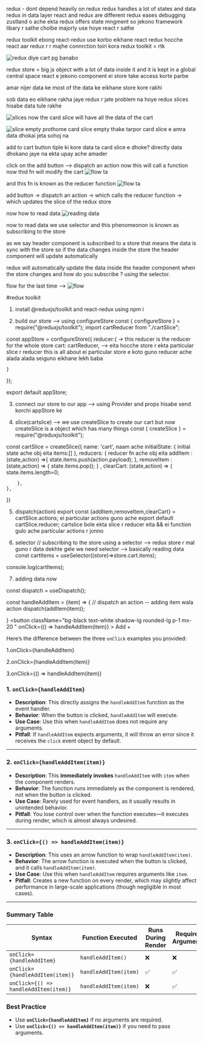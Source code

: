 redux - dont depend heavily on redux
redux handles a lot of states and data
redux in data layer
react and redux are different
redux eases debugging
zustland o ache ekta 
redux offers state mngment so jekono framework libary r sathe cholbe
majorly use hoye react r sathe 

redux toolkit ebong react-redux use korbo eikhane
react redux hocche react aar redux r r majhe connrction toiri kora
redux toolkit  = rtk
  

  ![redux diye cart pg banabo](image.png)

  redux store = big js object with a lot of data inside it and it is kept in a global central space 
  react e jekono component ei store take access korte parbe

  amar nijer data ke most of the data ke eikhane store kore rakhi

  sob data eo eikhane rakha jaye
  redux r jate problem na hoye redux slices hisabe data tule rakhe

  ![slices](image-1.png)
   now the card slice will have all the data of the cart

   ![slice empty ](image-2.png) prothome card slice empty thake tarpor card slice e amra data dhokai
jeta sohoj na

add to cart button tiple ki kore data ta card slice e dhoke?
directly data dhokano jaye na
ekta upay ache  amader

click on the add button --> dispatch an action now this will call a function
now thid fn will modify the cart
![flow ta](image-3.png)

and this fn is known as the reducer function 
![flow ta](image-4.png)

add button -> dispatch an action -> which calls the reducer function -> which updates the slice of the redux store

now how to read data 
![reading data ](image-5.png)

now to read data we use selector 
and this phenomeonon is known as subscribing to the store

as we say header component is subscribed to a store
that means the data is sync with the store
so if the data changes inside the store the header component will update automatically

redux will automatically update the data inside the header component when the store changes
and how do you subscribe ?
using the selector.

flow for the last time --> ![flow](image-6.png)

#redux toolkit
 1. install @reduxjs/toolkit and react-redux
 using npm i 

 2. build our store  --> using configureStore
 const { configureStore } = require("@reduxjs/toolkit");
import cartReducer from "./cartSlice";

const appStore = configureStore({
    reducer:{  -> this reducer is the reducer for the whole store
        cart: cartReducer,     --> eita hocche store r ekta particular slice r reducer
        this is all about ei particular store e koto guno reducer ache alada alada seiguno eikhane lekh baba

    }
});

export default appStore;

 3. connect our store to our app  --> using Provider and props hisabe send korchi appStore ke
  <Provider store={appStore}>
  </Provider>

 4. slice(cartslice) --> we use createSlice to create our cart
but now createSlice is a object which has many things
const { createSlice } = require("@reduxjs/toolkit");


const cartSlice = createSlice({
    name: 'cart',    naam ache
    initialState: {     initial state ache obj eita
        items:[]
    },
    reducers: {       reducer fn ache obj eita
        addItem : (state,action) =>{
            state.items.push(action.payload);
        },
        removeItem : (state,action) => {
            state.items.pop();
        } ,
        clearCart: (state,action) => {
            state.items.length=0;

        },
    },
})

 5. dispatch(action)
export const {addItem,removeItem,clearCart} = cartSlice.actions;   ei particular actions guno ache 
export default cartSlice.reducer;  cartslice bole ekta slice r reducer eita &&  ei function gulo ache particular actions r jonno



 6. selector
 // subscribing to the store using a selector --> redux store r mal guno r data dekhte gele we need selector --> basically reading data
  const cartItems = useSelector((store)=>store.cart.items);

  console.log(cartItems);


  7. adding data now
  
const dispatch = useDispatch();

  const handleAddItem = (item) => {
    // dispatch an action -- adding item wala action
    dispatch(addItem(item));

  }
  <button className="bg-black text-white shadow-lg rounded-lg p-1 mx-20 "
 onClick={() => handleAddItem(item)}
             >
              Add +
            </button>












Here’s the difference between the three `onClick` examples you provided:

1.onClick={handleAddItem}

2.onClick={handleAddItem(item)}

3.onClick={() => handleAddItem(item)} 


### 1. `onClick={handleAddItem}`

- **Description**: This directly assigns the `handleAddItem` function as the event handler.
- **Behavior**: When the button is clicked, `handleAddItem` will execute. 
- **Use Case**: Use this when `handleAddItem` does not require any arguments.
- **Pitfall**: If `handleAddItem` expects arguments, it will throw an error since it receives the `click` event object by default.

---

### 2. `onClick={handleAddItem(item)}`

- **Description**: This **immediately invokes** `handleAddItem` with `item` when the component renders.
- **Behavior**: The function runs immediately as the component is rendered, not when the button is clicked.
- **Use Case**: Rarely used for event handlers, as it usually results in unintended behavior.
- **Pitfall**: You lose control over when the function executes—it executes during render, which is almost always undesired.

---

### 3. `onClick={() => handleAddItem(item)}`

- **Description**: This uses an arrow function to wrap `handleAddItem(item)`.
- **Behavior**: The arrow function is executed when the button is clicked, and it calls `handleAddItem(item)`.
- **Use Case**: Use this when `handleAddItem` requires arguments like `item`.
- **Pitfall**: Creates a new function on every render, which may slightly affect performance in large-scale applications (though negligible in most cases).

---

### Summary Table

| Syntax                     | Function Executed   | Runs During Render | Requires Arguments |
|----------------------------|---------------------|--------------------|--------------------|
| `onClick={handleAddItem}`  | `handleAddItem()`   | ❌                 | ❌                 |
| `onClick={handleAddItem(item)}` | `handleAddItem(item)` | ✅                 | ✅                 |
| `onClick={() => handleAddItem(item)}` | `handleAddItem(item)` | ❌                 | ✅                 |

### Best Practice
- Use **`onClick={handleAddItem}`** if no arguments are required.
- Use **`onClick={() => handleAddItem(item)}`** if you need to pass arguments.